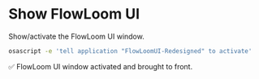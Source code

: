 # Show FlowLoom UI

Show/activate the FlowLoom UI window.

```bash
osascript -e 'tell application "FlowLoomUI-Redesigned" to activate'
```

✅ FlowLoom UI window activated and brought to front.